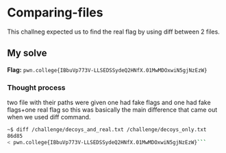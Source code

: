 # Comparing-files

This challneg expected us to find the real flag by using diff between 2 files. 

## My solve
**Flag:** `pwn.college{IBbuVp773V-LLSEDSSydeQ2HNfX.01MwMDOxwiN5gjNzEzW}`

### Thought process

two file with their paths were given one had fake flags and one had fake flags+one real flag so this was basically the main difference that came out when we used diff command.



```bash
~$ diff /challenge/decoys_and_real.txt /challenge/decoys_only.txt
86d85
< pwn.college{IBbuVp773V-LLSEDSSydeQ2HNfX.01MwMDOxwiN5gjNzEzW}```

